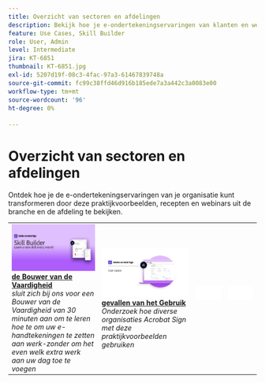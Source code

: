 ```yaml
---
title: Overzicht van sectoren en afdelingen
description: Bekijk hoe je e-ondertekeningservaringen van klanten en werknemers kunt transformeren via deze gebruiksscenario’s, recepten en webinars uit de echte industrie en afdelingen
feature: Use Cases, Skill Builder
role: User, Admin
level: Intermediate
jira: KT-6851
thumbnail: KT-6851.jpg
exl-id: 5207d19f-08c3-4fac-97a3-61467839748a
source-git-commit: fc99c38ffd46d916b185ede7a3a442c3a0083e00
workflow-type: tm+mt
source-wordcount: '96'
ht-degree: 0%

---
```


# Overzicht van sectoren en afdelingen

Ontdek hoe je de e-ondertekeningservaringen van je organisatie kunt transformeren door deze praktijkvoorbeelden, recepten en webinars uit de branche en de afdeling te bekijken.

<table style="table-layout:fixed">
<tr>
  <td>
    <a href="innovation-series.md">
      <img alt="Skill Builder" src="../assets/SB_1280.jpg" />
    </a>
    <div>
    <a href="innovation-series.md"><strong> de Bouwer van de Vaardigheid </strong></a>
    </div>
    <em> sluit zich bij ons voor een Bouwer van de Vaardigheid van 30 minuten aan om te leren hoe te om uw e-handtekeningen te zetten aan werk-zonder om het even welk extra werk aan uw dag toe te voegen </em>
    <br>
  </td>
  <td>
    <a href="recipes.md">
      <img alt="Gebruiksscenario&apos;s" src="../assets/Usecase.png" />
    </a>
    <div>
    <a href="recipes.md"><strong> gevallen van het Gebruik </strong></a>
    </div>
    <em> Onderzoek hoe diverse organisaties Acrobat Sign met deze praktijkvoorbeelden gebruiken </em>
    <br>
  </td>
 </td>
  <td>
    <img alt="Spacer" src="../assets/Whitespacer.png" />
    <div>
    <br>
  </td>
  <td>
    <img alt="Spacer" src="../assets/Whitespacer.png" />
    <div>
    <br>
  </td>
</tr>
</table>
